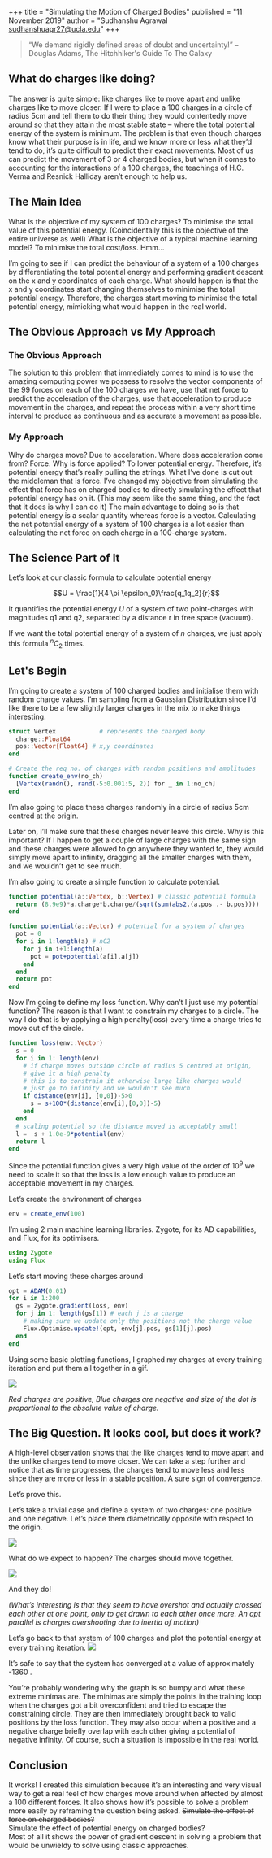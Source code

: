 +++
title = "Simulating the Motion of Charged Bodies"
published = "11 November 2019"
author = "Sudhanshu Agrawal sudhanshuagr27@ucla.edu"
+++

> “We demand rigidly defined areas of doubt and uncertainty!”  – Douglas Adams, The Hitchhiker's Guide To The Galaxy

## What do charges like doing?

The answer is quite simple: like charges like to move apart and unlike charges like to move closer. If I were to place a 100 charges in a circle of radius 5cm and tell them to do their thing they would contentedly move around so that they attain the most stable state – where the total potential energy of the system is minimum. The problem is that even though charges know what their purpose is in life, and we know more or less what they’d tend to do, it’s quite difficult to predict their exact movements. Most of us can predict the movement of 3 or 4 charged bodies, but when it comes to accounting for the interactions of a 100 charges, the teachings of H.C. Verma and Resnick Halliday aren’t enough to help us.

## The Main Idea

What is the objective of my system of 100 charges? To minimise the total value of this potential energy. (Coincidentally this is the objective of the entire universe as well)
What is the objective of a typical machine learning model? To minimise the total cost/loss. Hmm…

I’m going to see if I can predict the behaviour of a system of a 100 charges by differentiating the total potential energy and performing gradient descent on the x and y coordinates of each charge. What should happen is that the x and y coordinates start changing themselves to minimise the total potential energy. Therefore, the charges start moving to minimise the total potential energy, mimicking what would happen in the real world.

## The Obvious Approach vs My Approach

### The Obvious Approach

The solution to this problem that immediately comes to mind is to use the amazing computing power we possess to resolve the vector components of the 99 forces on each of the 100 charges we have, use that net force to predict the acceleration of the charges, use that acceleration to produce movement in the charges, and repeat the process within a very short time interval to produce as continuous and as accurate a movement as possible.  

### My Approach

Why do charges move? Due to acceleration.
Where does acceleration come from? Force.
Why is force applied? To lower potential energy.
Therefore, it’s potential energy that’s really pulling the strings.
What I’ve done is cut out the middleman that is force. I’ve changed my objective from simulating the effect that force has on charged bodies to directly simulating the effect that potential energy has on it.
(This may seem like the same thing, and the fact that it does is why I can do it)
The main advantage to doing so is that potential energy is a scalar quantity whereas force is a vector. Calculating the net potential energy of a system of 100 charges is a lot easier than calculating the net force on each charge in a 100-charge system.

## The Science Part of It

Let’s look at our classic formula to calculate potential energy

$$U = \frac{1}{4 \pi \epsilon_0}\frac{q_1q_2}{r}$$

It quantifies the potential energy $U$ of a system of two point-charges with magnitudes q1 and q2, separated by a distance r in free space (vacuum).

If we want the total potential energy of a system of $n$ charges, we just apply this formula $^nC_2$ times.

## Let's Begin

I’m going to create a system of 100 charged bodies and initialise them with random charge values. I’m sampling from a Gaussian Distribution since I’d like there to be a few slightly larger charges in the mix to make things interesting.

```julia
struct Vertex            # represents the charged body
  charge::Float64
  pos::Vector{Float64} # x,y coordinates
end

# Create the req no. of charges with random positions and amplitudes
function create_env(no_ch)
  [Vertex(randn(), rand(-5:0.001:5, 2)) for _ in 1:no_ch]
end
```

I’m also going to place these charges randomly in a circle of radius 5cm centred at the origin.

Later on, I’ll make sure that these charges never leave this circle. Why is this important? If I happen to get a couple of large charges with the same sign and these charges were allowed to go anywhere they wanted to, they would simply move apart to infinity, dragging all the smaller charges with them, and we wouldn’t get to see much.

I’m also going to create a simple function to calculate potential.

```julia
function potential(a::Vertex, b::Vertex) # classic potential formula
  return (8.9e9)*a.charge*b.charge/(sqrt(sum(abs2.(a.pos .- b.pos))))
end

function potential(a::Vector) # potential for a system of charges
  pot = 0
  for i in 1:length(a) # nC2
    for j in i+1:length(a)
      pot = pot+potential(a[i],a[j])
    end
  end
  return pot
end
```

Now I’m going to define my loss function. Why can’t I just use my potential function? The reason is that I want to constrain my charges to a circle. The way I do that is by applying a high penalty(loss) every time a charge tries to move out of the circle.

```julia
function loss(env::Vector)
  s = 0
  for i in 1: length(env)
    # if charge moves outside circle of radius 5 centred at origin,
    # give it a high penalty
    # this is to constrain it otherwise large like charges would
    # just go to infinity and we wouldn't see much
    if distance(env[i], [0,0])-5>0          
      s = s+100*(distance(env[i],[0,0])-5)        
    end
  end
  # scaling potential so the distance moved is acceptably small
  l =  s + 1.0e-9*potential(env)                      
  return l
end
```

Since the potential function gives a very high value of the order of 10<sup>9</sup> we need to scale it so that the loss is a low enough value to produce an acceptable movement in my charges.

Let’s create the environment of charges

```julia
env = create_env(100)
```

I’m using 2 main machine learning libraries. Zygote, for its AD capabilities, and Flux, for its optimisers.

```julia
using Zygote
using Flux
```

Let’s start moving these charges around

```julia
opt = ADAM(0.01)
for i in 1:200
  gs = Zygote.gradient(loss, env)
  for j in 1: length(gs[1]) # each j is a charge
    # making sure we update only the positions not the charge value
    Flux.Optimise.update!(opt, env[j].pos, gs[1][j].pos)
  end
end
```

Using some basic plotting functions, I graphed my charges at every training iteration and put them all together in a gif.

![](/_assets/charges/maingif.gif)

*Red charges are positive, Blue charges are negative and size of the dot is proportional to the absolute value of charge.*

## The Big Question. It looks cool, but does it work?

A high-level observation shows that the like charges tend to move apart and the unlike charges tend to move closer. We can take a step further and notice that as time progresses, the charges tend to move less and less since they are more or less in a stable position. A sure sign of convergence.

Let’s prove this.

Let’s take a trivial case and define a system of two charges: one positive and one negative. Let’s place them diametrically opposite with respect to the origin.

![](/_assets/charges/plot1.png)

What do we expect to happen? The charges should move together.

![](/_assets/charges/plot2.png)

And they do!

_(What’s interesting is that they seem to have overshot and actually crossed each other at one point, only to get drawn to each other once more. An apt parallel is charges overshooting due to inertia of motion)_

Let’s go back to that system of 100 charges and plot the potential energy at every training iteration.
![](/_assets/charges/plot3.png)

It’s safe to say that the system has converged at a value of approximately -1360 .

You’re probably wondering why the graph is so bumpy and what these extreme minimas are. The minimas are simply the points in the training loop when the charges got a bit overconfident and tried to escape the constraining circle. They are then immediately brought back to valid positions by the loss function.
They may also occur when a positive and a negative charge briefly overlap with each other giving a potential of negative infinity. Of course, such a situation is impossible in the real world.

## Conclusion

It works!
I created this simulation because it’s an interesting and very visual way to get a real feel of how charges move around when affected by almost a 100 different forces.
It also shows how it’s possible to solve a problem more easily by reframing the question being asked.
~~Simulate the effect of force on charged bodies?~~  
Simulate the effect of potential energy on charged bodies?  
Most of all it shows the power of gradient descent in solving a problem that would be unwieldy to solve using classic approaches.
